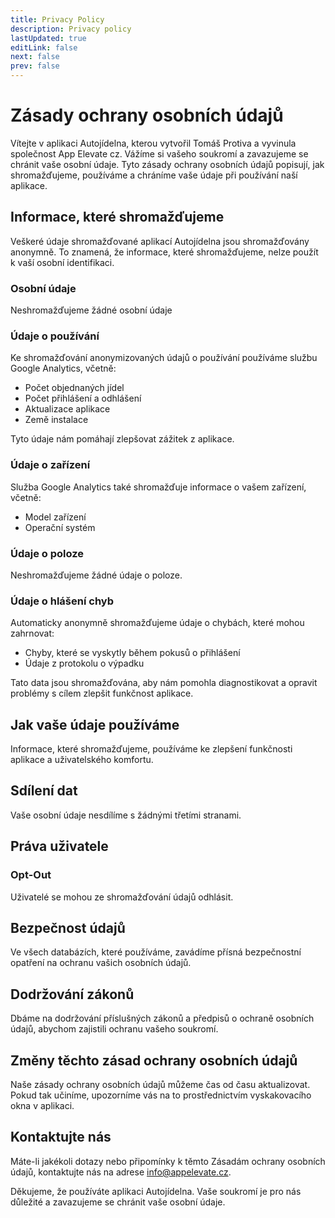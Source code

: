 ```yaml
---
title: Privacy Policy
description: Privacy policy
lastUpdated: true
editLink: false
next: false
prev: false
---
```


# Zásady ochrany osobních údajů

Vítejte v aplikaci Autojídelna, kterou vytvořil Tomáš Protiva a vyvinula společnost App Elevate cz. Vážíme si vašeho soukromí a zavazujeme se chránit vaše osobní údaje. Tyto zásady ochrany osobních údajů popisují, jak shromažďujeme, používáme a chráníme vaše údaje při používání naší aplikace.

## Informace, které shromažďujeme

Veškeré údaje shromažďované aplikací Autojídelna jsou shromažďovány anonymně. To znamená, že informace, které shromažďujeme, nelze použít k vaší osobní identifikaci.

### Osobní údaje

Neshromažďujeme žádné osobní údaje

### Údaje o používání

Ke shromažďování anonymizovaných údajů o používání používáme službu Google Analytics, včetně:

- Počet objednaných jídel
- Počet přihlášení a odhlášení
- Aktualizace aplikace
- Země instalace

Tyto údaje nám pomáhají zlepšovat zážitek z aplikace.

### Údaje o zařízení

Služba Google Analytics také shromažďuje informace o vašem zařízení, včetně:

- Model zařízení
- Operační systém

### Údaje o poloze

Neshromažďujeme žádné údaje o poloze.

### Údaje o hlášení chyb

Automaticky anonymně shromažďujeme údaje o chybách, které mohou zahrnovat:

- Chyby, které se vyskytly během pokusů o přihlášení
- Údaje z protokolu o výpadku

Tato data jsou shromažďována, aby nám pomohla diagnostikovat a opravit problémy s cílem zlepšit funkčnost aplikace.

## Jak vaše údaje používáme

Informace, které shromažďujeme, používáme ke zlepšení funkčnosti aplikace a uživatelského komfortu.

## Sdílení dat

Vaše osobní údaje nesdílíme s žádnými třetími stranami.

## Práva uživatele

### Opt-Out

Uživatelé se mohou ze shromažďování údajů odhlásit.

## Bezpečnost údajů

Ve všech databázích, které používáme, zavádíme přísná bezpečnostní opatření na ochranu vašich osobních údajů.

## Dodržování zákonů

Dbáme na dodržování příslušných zákonů a předpisů o ochraně osobních údajů, abychom zajistili ochranu vašeho soukromí.

## Změny těchto zásad ochrany osobních údajů

Naše zásady ochrany osobních údajů můžeme čas od času aktualizovat. Pokud tak učiníme, upozorníme vás na to prostřednictvím vyskakovacího okna v aplikaci.

## Kontaktujte nás

Máte-li jakékoli dotazy nebo připomínky k těmto Zásadám ochrany osobních údajů, kontaktujte nás na adrese [info\@appelevate.cz](mailto:info@appelevate.cz?subject=Obavy%20týkající%20se%20zásad%20ochrany%20osobních%20údajů).

Děkujeme, že používáte aplikaci Autojídelna. Vaše soukromí je pro nás důležité a zavazujeme se chránit vaše osobní údaje.
